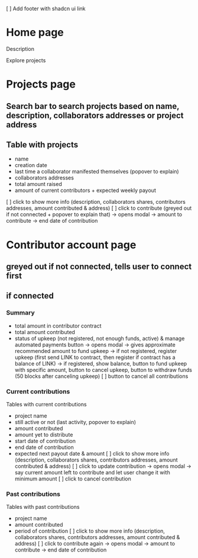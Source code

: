[ ] Add footer with shadcn ui link

# Home page

Description

Explore projects

# Projects page

## Search bar to search projects based on name, description, collaborators addresses or project address

## Table with projects

- name
- creation date
- last time a collaborator manifested themselves (popover to explain)
- collaborators addresses
- total amount raised
- amount of current contributors + expected weekly payout

[ ] click to show more info (description, collaborators shares, contributors addresses, amount contributed & address)
[ ] click to contribute (greyed out if not connected + popover to explain that) -> opens modal
-> amount to contribute
-> end date of contribution

# Contributor account page

## greyed out if not connected, tells user to connect first

## if connected

### Summary

- total amount in contributor contract
- total amount contributed
- status of upkeep (not registered, not enough funds, active) & manage automated payments button -> opens modal
  -> gives approximate recommended amount to fund upkeep
  -> if not registered, register upkeep (first send LINK to contract, then register if contract has a balance of LINK)
  -> if registered, show balance, button to fund upkeep with specific amount, button to cancel upkeep, button to withdraw funds (50 blocks after canceling upkeep)
  [ ] button to cancel all contributions

### Current contributions

Tables with current contributions

- project name
- still active or not (last activity, popover to explain)
- amount contributed
- amount yet to distribute
- start date of contribution
- end date of contribution
- expected next payout date & amount
  [ ] click to show more info (description, collaborators shares, contributors addresses, amount contributed & address)
  [ ] click to update contribution -> opens modal
  -> say current amount left to contribute and let user change it with minimum amount
  [ ] click to cancel contribution

### Past contributions

Tables with past contributions

- project name
- amount contributed
- period of contribution
  [ ] click to show more info (description, collaborators shares, contributors addresses, amount contributed & address)
  [ ] click to contribute again -> opens modal
  -> amount to contribute
  -> end date of contribution
